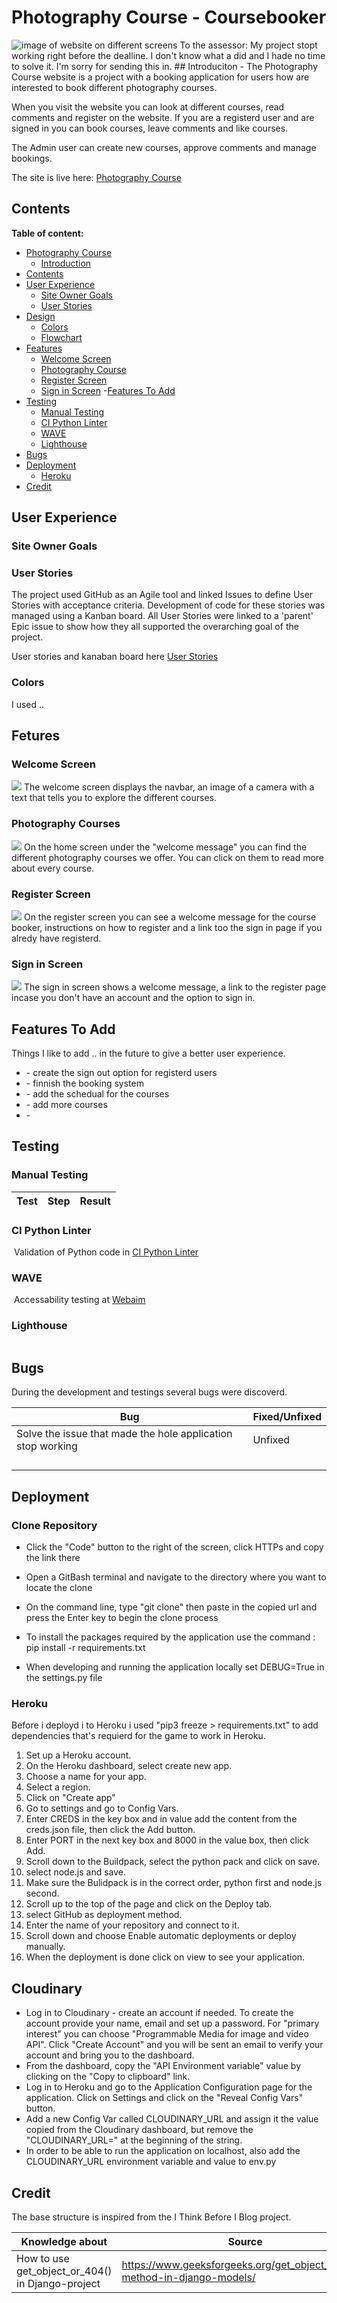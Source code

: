 # Photography Course - Coursebooker
<img src="" alt="image of website on different screens">
To the assessor: My project stopt working right before the dealline. I don't know what a did and I hade no time to solve it. I'm sorry for sending this in.
## Introduciton 
- The Photography Course website is a project with a booking application for users how are interested to book different photography courses.

When you visit the website you can look at different courses, read comments and register on the website. If you are a registerd user and are signed in you can book courses, leave comments and like courses.

The Admin user can create new courses, approve comments and manage bookings.

The site is live here: <a href="https://pp4-photo-course-3aa13042f6e0.herokuapp.com/">Photography Course</a>


## Contents
**Table of content:**
- [Photography Course](#photography-course)
    - [Introduction](#introduciton)
- [Contents](#contents)
- [User Experience](#user-experience)
    - [Site Owner Goals](#site-owner-goals)
    - [User Stories](#user-stories)
- [Design](#design)
    - [Colors](#colors)
    - [Flowchart](#flowchart)
- [Features](#features)
    - [Welcome Screen](#welcome-screen)
    - [Photography Course](#photography-course)
    - [Register Screen](#register-screen)
    - [Sign in Screen](#sign-in-screen)
-[Features To Add](#features-to-add)
- [Testing](#testing)
    - [Manual Testing](#manual-testing)
    - [CI Python Linter](#ci-python-linter)
    - [WAVE](#wave)
    - [Lighthouse](#lighthouse)
- [Bugs](#bugs)
- [Deployment](#deployment)
    - [Heroku](#heroku)
- [Credit](#credit)

## User Experience

### Site Owner Goals


### User Stories
The project used GitHub as an Agile tool and linked Issues to define User Stories with acceptance criteria. Development of code for these stories was managed using a Kanban board. All User Stories were linked to a 'parent' Epic issue to show how they all supported the overarching goal of the project.

User stories and kanaban board here <a href="https://github.com/users/axtegenarnoldt/projects/3/views/1">User Stories</a>


### Colors
I used ..



## Fetures

### Welcome Screen
<img src="docs/homescreen.png">
The welcome screen displays the navbar, an image of a camera with a text that tells you to explore the different courses.

### Photography Courses
<img src="docs/coursees.png">
On the home screen under the "welcome message" you can find the different photography courses we offer. You can click on them to read more about every course.

### Register Screen
<img src="docs/registerscreen.png">
On the register screen you can see a welcome message for the course booker, instructions on how to register and a link too the sign in page if you alredy have registerd.

### Sign in Screen
<img src="docs/loginscreen.png">
The sign in screen shows a welcome message, a link to the register page incase you don't have an account and the option to sign in.

## Features To Add

Things I like to add .. in the future to give a better user experience.
<ul>
<li> - create the sign out option for registerd users </li>
<li> - finnish the booking system</li>
<li> - add the schedual for the courses</li>
<li> - add more courses </li>
<li> - </li>
</ul>

## Testing

### Manual Testing

| Test | Step | Result |
|------|------|--------|


### CI Python Linter
<img src="">
Validation of Python code in <a href="https://pep8ci.herokuapp.com/">CI Python Linter</a> 

### WAVE
<img src="">
Accessability testing at <a href="">Webaim</a> 

### Lighthouse


<img src="">

## Bugs
 During the development and testings several bugs were discoverd.

 | Bug | Fixed/Unfixed |
 |-----|---------------|
 | Solve the issue that made the hole application stop working | Unfixed |
 |  |  |
 |  | |
 |  |  |
 |  |  |

## Deployment

### Clone Repository
- Click the "Code" button to the right of the screen, click HTTPs and copy the link there

- Open a GitBash terminal and navigate to the directory where you want to locate the clone

- On the command line, type "git clone" then paste in the copied url and press the Enter key to begin the clone process

- To install the packages required by the application use the command : pip install -r requirements.txt

- When developing and running the application locally set DEBUG=True in the settings.py file

### Heroku


Before i deployd i to Heroku i used "pip3 freeze > requirements.txt" to add dependencies that's requierd for the game to work in Heroku.
<ol>
<li> Set up a Heroku account. </li>
<li> On the Heroku dashboard, select create new app.</li>
<li> Choose a name for your app.</li>
<li> Select a region.</li>
<li> Click on "Create app"</li>
<li> Go to settings and go to Config Vars.</li>
<li> Enter CREDS in the key box and in value add the content from the creds.json file, then click the Add button.</li>
<li> Enter PORT in the next key box and 8000 in the value box, then click Add.</li>
<li> Scroll down to the Buildpack, select the python pack and click on save.</li>
<li> select node.js and save. </li>
<li> Make sure the Bulidpack is in the correct order, python first and node.js second. </li>
<li> Scroll up to the top of the page and click on the Deploy tab. </li>
<li> select GitHub as deployment method. </li>
<li> Enter the name of your repository and connect to it. </li>
<li> Scroll down and choose Enable automatic deployments or deploy manually. </li>
<li> When the deployment is done click on view to see your application. </li>
</ol>

## Cloudinary
- Log in to Cloudinary - create an account if needed. To create the account provide your name, email and set up a password. For "primary interest" you can choose "Programmable Media for image and video API". Click "Create Account" and you will be sent an email to verify your account and bring you to the dashboard.
- From the dashboard, copy the "API Environment variable" value by clicking on the "Copy to clipboard" link.
- Log in to Heroku and go to the Application Configuration page for the application. Click on Settings and click on the "Reveal Config Vars" button.
- Add a new Config Var called CLOUDINARY_URL and assign it the value copied from the Cloudinary dashboard, but remove the "CLOUDINARY_URL=" at the beginning of the string.
- In order to be able to run the application on localhost, also add the CLOUDINARY_URL environment variable and value to env.py


## Credit

The base structure is inspired from the I Think Before I Blog project.


| Knowledge about | Source |
| ----------------|--------|
| How to use get_object_or_404() in Django-project| https://www.geeksforgeeks.org/get_object_or_404-method-in-django-models/ |

